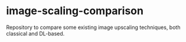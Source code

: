 # image-scaling-comparison
Repository to compare some existing image upscaling techniques, both classical and DL-based.
